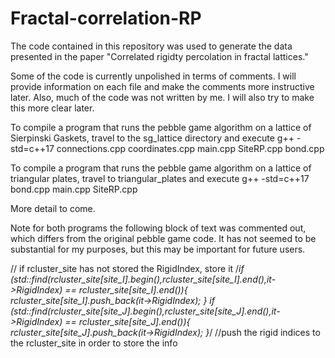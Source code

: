 # Fractal-correlation-RP

The code contained in this repository was used to generate the data presented in the paper "Correlated rigidty percolation in fractal lattices."

Some of the code is currently unpolished in terms of comments. I will provide information on each file and make the comments more instructive later. Also, much of the code was not written by me. I will also try to make this more clear later. 

To compile a program that runs the pebble game algorithm on a lattice of Sierpinski Gaskets, travel to the sg_lattice directory and execute 
g++ -std=c++17 connections.cpp coordinates.cpp main.cpp SiteRP.cpp bond.cpp 

To compile a program that runs the pebble game algorithm on a lattice of triangular plates, travel to triangular_plates and execute 
g++ -std=c++17 bond.cpp main.cpp SiteRP.cpp 

More detail to come.




Note for both programs the following block of text was commented out, which differs from the original pebble game code. It has not seemed to be substantial for my purposes, but this may be important for future users.

// if rcluster_site has not stored the RigidIndex, store it
            /*if (std::find(rcluster_site[site_I].begin(),rcluster_site[site_I].end(),it->RigidIndex) == rcluster_site[site_I].end()){
                rcluster_site[site_I].push_back(it->RigidIndex);
            }
            if (std::find(rcluster_site[site_J].begin(),rcluster_site[site_J].end(),it->RigidIndex) == rcluster_site[site_J].end()){
                rcluster_site[site_J].push_back(it->RigidIndex);
            }*/
            //push the rigid indices to the rcluster_site in order to store the info

